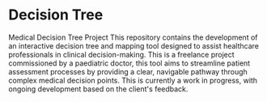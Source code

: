 # Decision Tree

Medical Decision Tree Project
This repository contains the development of an interactive decision tree and mapping tool designed to assist healthcare professionals in clinical decision-making. This is a freelance project commissioned by a paediatric doctor, this tool aims to streamline patient assessment processes by providing a clear, navigable pathway through complex medical decision points. This is currently a work in progress, with ongoing development based on the client's feedback.
